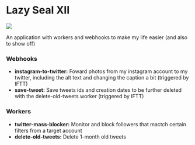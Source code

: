 # Lazy Seal XII

![](https://repository-images.githubusercontent.com/201620778/86e17100-bb75-11e9-9450-e83d2fe4ffe0)

An application with workers and webhooks to make my life easier (and also to show off)

### Webhooks

- **instagram-to-twitter:** Foward photos from my instagram account to my twitter, including the alt text and changing the caption a bit (triggered by IFTT)
- **save-tweet:** Save tweets ids and creation dates to be further deleted with the delete-old-tweets worker (triggered by IFTT)

### Workers

- **twitter-mass-blocker:** Monitor and block followers that mactch certain filters from a target account
- **delete-old-tweets:** Delete 1-month old tweets
